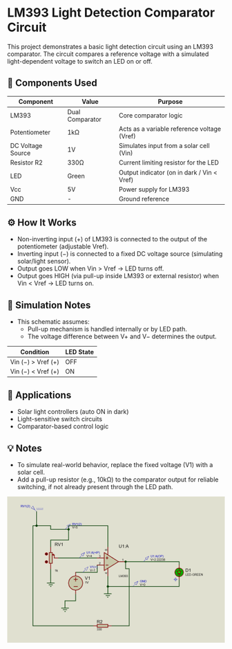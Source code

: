 

# LM393 Light Detection Comparator Circuit

This project demonstrates a basic light detection circuit using an LM393 comparator. The circuit compares a reference voltage with a simulated light-dependent voltage to switch an LED on or off.

## 🔧 Components Used

| Component        | Value       | Purpose                           |
|------------------|-------------|------------------------------------|
| LM393            | Dual Comparator | Core comparator logic             |
| Potentiometer    | 1kΩ         | Acts as a variable reference voltage (Vref) |
| DC Voltage Source| 1V          | Simulates input from a solar cell (Vin) |
| Resistor R2      | 330Ω        | Current limiting resistor for the LED |
| LED              | Green       | Output indicator (on in dark / Vin < Vref) |
| Vcc              | 5V          | Power supply for LM393             |
| GND              | -           | Ground reference                   |

## ⚙️ How It Works

- Non-inverting input (+) of LM393 is connected to the output of the potentiometer (adjustable Vref).
- Inverting input (−) is connected to a fixed DC voltage source (simulating solar/light sensor).
- Output goes LOW when Vin > Vref → LED turns off.
- Output goes HIGH (via pull-up inside LM393 or external resistor) when Vin < Vref → LED turns on.

## 🧪 Simulation Notes

- This schematic assumes:
  - Pull-up mechanism is handled internally or by LED path.
  - The voltage difference between V+ and V− determines the output.

| Condition         | LED State |
|-------------------|-----------|
| Vin (−) > Vref (+)| OFF       |
| Vin (−) < Vref (+)| ON        |

## 📌 Applications

- Solar light controllers (auto ON in dark)
- Light-sensitive switch circuits
- Comparator-based control logic

## 💡 Notes

- To simulate real-world behavior, replace the fixed voltage (V1) with a solar cell.
- Add a pull-up resistor (e.g., 10kΩ) to the comparator output for reliable switching, if not already present through the LED path.

![LM393 Light Detection Comparator Circuit](SollarCell_LED_Controler.PNG)